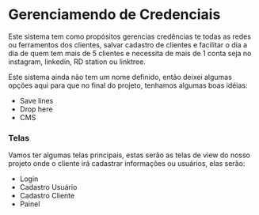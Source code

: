 <h1>Gerenciamendo de Credenciais</h1>

<p>Este sistema tem como propósitos gerencias credências te todas as redes ou ferramentos dos clientes, salvar cadastro de clientes e facilitar o dia a dia de quem tem mais de 5 clientes e necessita de mais de 1 conta seja no instagram, linkedin, RD station ou linktree.</p>

<p>Este sistema ainda não tem um nome definido, então deixei algumas opções aqui para que no final do projeto, tenhamos algumas boas idéias:</p>
<ul>
    <li>Save lines</li>
    <li>Drop here</li>
    <li>CMS</li>
</ul>

<h3>Telas</h3>

<p>Vamos ter algumas telas principais, estas serão as telas de view do nosso projeto onde o cliente irá cadastrar informações ou usuários, elas serão:</p>

<ul>
    <li>Login</li>
    <li>Cadastro Usuário</li>
    <li>Cadastro Cliente</li>
    <li>Painel</li>
</ul>